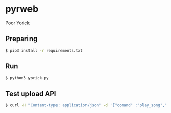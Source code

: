 # pyrweb
Poor Yorick

## Preparing
```sh
$ pip3 install -r requirements.txt
```

## Run
```sh
$ python3 yorick.py
```

## Test upload API
```sh 
$ curl -H "Content-type: application/json" -d '{"comand" :"play_song","url":"http://next.2yxa.mobi/users/2yxa_ru_speak_imp396692_774694.mp3" }' '127.0.0.1:8080/upload_by_url'
```